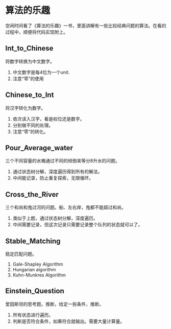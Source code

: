 # 算法的乐趣

空闲时间看了《算法的乐趣》一书，里面讲解有一些比较经典问题的算法。在看的过程中，顺便将代码实现附上。

## Int_to_Chinese

将数字转换为中文数字。

1. 中文数字是每4位为一个unit.
2. 注意“零”的使用

## Chinese_to_Int

将汉字转化为数字。

1. 依次读入汉字，看是权位还是数字。
2. 分别做不同的处理。
3. 注意“零”的转化。

## Pour_Average_water

三个不同容量的水桶通过不同的倾倒来等分8升水的问题。

1. 通过状态树分解，深度遍历得到所有的解法。
2. 中间能记录，防止重复探索，无限循环。

## Cross_the_River

三个和尚和鬼过河的问题。船、左右岸，鬼都不能超过和尚。

1. 类似于上题，通过状态树分解，深度遍历。
2. 中间需要记录，但这次记录只需要记录整个队列的状态就可以了。

## Stable_Matching

稳定匹配问题。

1. Gale-Shapley Algorithm
2. Hungarian algorithm
3. Kuhn-Munkres Algorithm

## Einstein_Question

爱因斯坦的思考题。推断，给定一些条件，推断。

1. 所有状态进行遍历。
2. 判断是否符合条件，如果符合就输出。需要大量计算量。